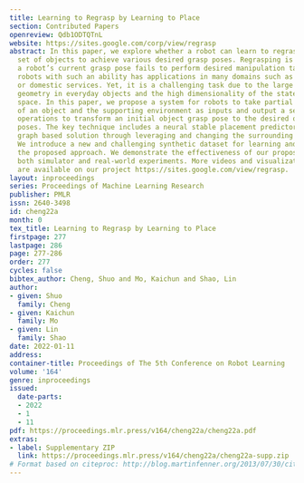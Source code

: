 ```yaml
---
title: Learning to Regrasp by Learning to Place
section: Contributed Papers
openreview: Qdb1ODTQTnL
website: https://sites.google.com/corp/view/regrasp
abstract: In this paper, we explore whether a robot can learn to regrasp a diverse
  set of objects to achieve various desired grasp poses. Regrasping is needed whenever
  a robot’s current grasp pose fails to perform desired manipulation tasks. Endowing
  robots with such an ability has applications in many domains such as manufacturing
  or domestic services. Yet, it is a challenging task due to the large diversity of
  geometry in everyday objects and the high dimensionality of the state and action
  space. In this paper, we propose a system for robots to take partial point clouds
  of an object and the supporting environment as inputs and output a sequence of pick-and-place
  operations to transform an initial object grasp pose to the desired object grasp
  poses. The key technique includes a neural stable placement predictor and a regrasp
  graph based solution through leveraging and changing the surrounding environment.
  We introduce a new and challenging synthetic dataset for learning and evaluating
  the proposed approach. We demonstrate the effectiveness of our proposed system with
  both simulator and real-world experiments. More videos and visualization examples
  are available on our project https://sites.google.com/view/regrasp.
layout: inproceedings
series: Proceedings of Machine Learning Research
publisher: PMLR
issn: 2640-3498
id: cheng22a
month: 0
tex_title: Learning to Regrasp by Learning to Place
firstpage: 277
lastpage: 286
page: 277-286
order: 277
cycles: false
bibtex_author: Cheng, Shuo and Mo, Kaichun and Shao, Lin
author:
- given: Shuo
  family: Cheng
- given: Kaichun
  family: Mo
- given: Lin
  family: Shao
date: 2022-01-11
address:
container-title: Proceedings of The 5th Conference on Robot Learning
volume: '164'
genre: inproceedings
issued:
  date-parts:
  - 2022
  - 1
  - 11
pdf: https://proceedings.mlr.press/v164/cheng22a/cheng22a.pdf
extras:
- label: Supplementary ZIP
  link: https://proceedings.mlr.press/v164/cheng22a/cheng22a-supp.zip
# Format based on citeproc: http://blog.martinfenner.org/2013/07/30/citeproc-yaml-for-bibliographies/
---
```

